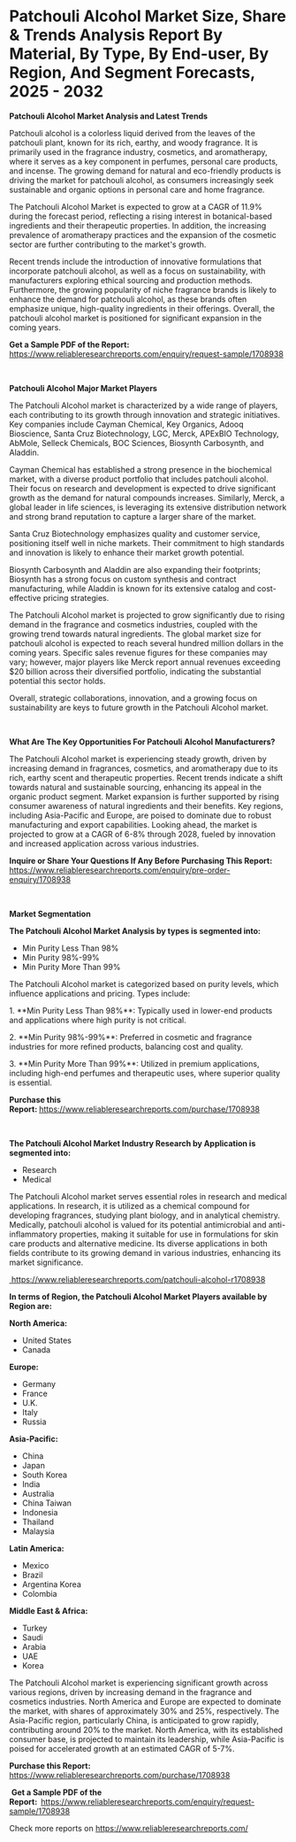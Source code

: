 <p><h1>Patchouli Alcohol Market Size, Share & Trends Analysis Report By Material, By Type, By End-user, By Region, And Segment Forecasts, 2025 - 2032</h1></p><p><strong>Patchouli Alcohol Market Analysis and Latest Trends</strong></p>
<p><p>Patchouli alcohol is a colorless liquid derived from the leaves of the patchouli plant, known for its rich, earthy, and woody fragrance. It is primarily used in the fragrance industry, cosmetics, and aromatherapy, where it serves as a key component in perfumes, personal care products, and incense. The growing demand for natural and eco-friendly products is driving the market for patchouli alcohol, as consumers increasingly seek sustainable and organic options in personal care and home fragrance.</p><p>The Patchouli Alcohol Market is expected to grow at a CAGR of 11.9% during the forecast period, reflecting a rising interest in botanical-based ingredients and their therapeutic properties. In addition, the increasing prevalence of aromatherapy practices and the expansion of the cosmetic sector are further contributing to the market's growth. </p><p>Recent trends include the introduction of innovative formulations that incorporate patchouli alcohol, as well as a focus on sustainability, with manufacturers exploring ethical sourcing and production methods. Furthermore, the growing popularity of niche fragrance brands is likely to enhance the demand for patchouli alcohol, as these brands often emphasize unique, high-quality ingredients in their offerings. Overall, the patchouli alcohol market is positioned for significant expansion in the coming years.</p></p>
<p><strong>Get a Sample PDF of the Report:&nbsp;</strong> <a href="https://www.reliableresearchreports.com/enquiry/request-sample/1708938?utm_campaign=2202&utm_medium=2&utm_source=Github&utm_content=ia&utm_term=27032025&utm_id=patchouli-alcohol">https://www.reliableresearchreports.com/enquiry/request-sample/1708938</a></p>
<p>&nbsp;</p>
<p><strong>Patchouli Alcohol Major Market Players</strong></p>
<p><p>The Patchouli Alcohol market is characterized by a wide range of players, each contributing to its growth through innovation and strategic initiatives. Key companies include Cayman Chemical, Key Organics, Adooq Bioscience, Santa Cruz Biotechnology, LGC, Merck, APExBIO Technology, AbMole, Selleck Chemicals, BOC Sciences, Biosynth Carbosynth, and Aladdin.</p><p>Cayman Chemical has established a strong presence in the biochemical market, with a diverse product portfolio that includes patchouli alcohol. Their focus on research and development is expected to drive significant growth as the demand for natural compounds increases. Similarly, Merck, a global leader in life sciences, is leveraging its extensive distribution network and strong brand reputation to capture a larger share of the market.</p><p>Santa Cruz Biotechnology emphasizes quality and customer service, positioning itself well in niche markets. Their commitment to high standards and innovation is likely to enhance their market growth potential.</p><p>Biosynth Carbosynth and Aladdin are also expanding their footprints; Biosynth has a strong focus on custom synthesis and contract manufacturing, while Aladdin is known for its extensive catalog and cost-effective pricing strategies.</p><p>The Patchouli Alcohol market is projected to grow significantly due to rising demand in the fragrance and cosmetics industries, coupled with the growing trend towards natural ingredients. The global market size for patchouli alcohol is expected to reach several hundred million dollars in the coming years. Specific sales revenue figures for these companies may vary; however, major players like Merck report annual revenues exceeding $20 billion across their diversified portfolio, indicating the substantial potential this sector holds.</p><p>Overall, strategic collaborations, innovation, and a growing focus on sustainability are keys to future growth in the Patchouli Alcohol market.</p></p>
<p>&nbsp;</p>
<p><strong>What Are The Key Opportunities For Patchouli Alcohol Manufacturers?</strong></p>
<p><p>The Patchouli Alcohol market is experiencing steady growth, driven by increasing demand in fragrances, cosmetics, and aromatherapy due to its rich, earthy scent and therapeutic properties. Recent trends indicate a shift towards natural and sustainable sourcing, enhancing its appeal in the organic product segment. Market expansion is further supported by rising consumer awareness of natural ingredients and their benefits. Key regions, including Asia-Pacific and Europe, are poised to dominate due to robust manufacturing and export capabilities. Looking ahead, the market is projected to grow at a CAGR of 6-8% through 2028, fueled by innovation and increased application across various industries.</p></p>
<p><strong>Inquire or Share Your Questions If Any Before Purchasing This Report:</strong> <a href="https://www.reliableresearchreports.com/enquiry/pre-order-enquiry/1708938?utm_campaign=2202&utm_medium=2&utm_source=Github&utm_content=ia&utm_term=27032025&utm_id=patchouli-alcohol">https://www.reliableresearchreports.com/enquiry/pre-order-enquiry/1708938</a></p>
<p>&nbsp;</p>
<p><strong>Market Segmentation</strong></p>
<p><strong>The Patchouli Alcohol Market Analysis by types is segmented into:</strong></p>
<p><ul><li>Min Purity Less Than 98%</li><li>Min Purity 98%-99%</li><li>Min Purity More Than 99%</li></ul></p>
<p><p>The Patchouli Alcohol market is categorized based on purity levels, which influence applications and pricing. Types include: </p><p>1. **Min Purity Less Than 98%**: Typically used in lower-end products and applications where high purity is not critical. </p><p>2. **Min Purity 98%-99%**: Preferred in cosmetic and fragrance industries for more refined products, balancing cost and quality. </p><p>3. **Min Purity More Than 99%**: Utilized in premium applications, including high-end perfumes and therapeutic uses, where superior quality is essential.</p></p>
<p><strong>Purchase this Report:&nbsp;</strong><a href="https://www.reliableresearchreports.com/purchase/1708938?utm_campaign=2202&utm_medium=2&utm_source=Github&utm_content=ia&utm_term=27032025&utm_id=patchouli-alcohol">https://www.reliableresearchreports.com/purchase/1708938</a></p>
<p>&nbsp;</p>
<p><strong>The Patchouli Alcohol Market Industry Research by Application is segmented into:</strong></p>
<p><ul><li>Research</li><li>Medical</li></ul></p>
<p><p>The Patchouli Alcohol market serves essential roles in research and medical applications. In research, it is utilized as a chemical compound for developing fragrances, studying plant biology, and in analytical chemistry. Medically, patchouli alcohol is valued for its potential antimicrobial and anti-inflammatory properties, making it suitable for use in formulations for skin care products and alternative medicine. Its diverse applications in both fields contribute to its growing demand in various industries, enhancing its market significance.</p></p>
<p><a href="https://www.reliableresearchreports.com/patchouli-alcohol-r1708938?utm_campaign=2202&utm_medium=2&utm_source=Github&utm_content=ia&utm_term=27032025&utm_id=patchouli-alcohol">&nbsp;https://www.reliableresearchreports.com/patchouli-alcohol-r1708938</a></p>
<p><strong>In terms of Region, the Patchouli Alcohol Market Players available by Region are:</strong></p>
<p>
    <p> <strong> North America: </strong>
        <ul>
            <li>United States</li>
            <li>Canada</li>
        </ul>
        </p> 
    <p> <strong> Europe: </strong>
        <ul>
            <li>Germany</li>
            <li>France</li>
            <li>U.K.</li>
            <li>Italy</li>
            <li>Russia</li>
        </ul>
        </p> 
    <p> <strong> Asia-Pacific: </strong>
        <ul>
            <li>China</li>
            <li>Japan</li>
            <li>South Korea</li>
            <li>India</li>
            <li>Australia</li>
            <li>China Taiwan</li>
            <li>Indonesia</li>
            <li>Thailand</li>
            <li>Malaysia</li>
        </ul>
        </p> 
    <p> <strong> Latin America: </strong>
        <ul>
            <li>Mexico</li>
            <li>Brazil</li>
            <li>Argentina Korea</li>
            <li>Colombia</li>
        </ul>
        </p> 
    <p> <strong> Middle East & Africa: </strong>
        <ul>
            <li>Turkey</li>
            <li>Saudi</li>
            <li>Arabia</li>
            <li>UAE</li>
            <li>Korea</li>
        </ul>
    </p>
    </p>
<p><p>The Patchouli Alcohol market is experiencing significant growth across various regions, driven by increasing demand in the fragrance and cosmetics industries. North America and Europe are expected to dominate the market, with shares of approximately 30% and 25%, respectively. The Asia-Pacific region, particularly China, is anticipated to grow rapidly, contributing around 20% to the market. North America, with its established consumer base, is projected to maintain its leadership, while Asia-Pacific is poised for accelerated growth at an estimated CAGR of 5-7%.</p></p>
<p><strong>Purchase this Report: </strong><a href="https://www.reliableresearchreports.com/purchase/1708938?utm_campaign=2202&utm_medium=2&utm_source=Github&utm_content=ia&utm_term=27032025&utm_id=patchouli-alcohol">https://www.reliableresearchreports.com/purchase/1708938</a></p>
<p>&nbsp;<strong>Get a Sample PDF of the Report:&nbsp;&nbsp;</strong><a href="https://www.reliableresearchreports.com/enquiry/request-sample/1708938?utm_campaign=2202&utm_medium=2&utm_source=Github&utm_content=ia&utm_term=27032025&utm_id=patchouli-alcohol">https://www.reliableresearchreports.com/enquiry/request-sample/1708938</a></p>
<p><strong></strong></p>
<p>Check more reports on <a href="https://www.reliableresearchreports.com/?utm_campaign=2202&utm_medium=2&utm_source=Github&utm_content=ia&utm_term=27032025&utm_id=patchouli-alcohol">https://www.reliableresearchreports.com/</a></p>